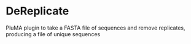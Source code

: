 # DeReplicate
PluMA plugin to take a FASTA file of sequences and remove replicates, producing a file of unique sequences
